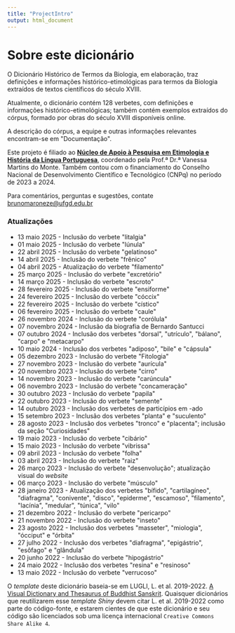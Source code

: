 ```yaml
---
title: "ProjectIntro"
output: html_document
---
```


# Sobre este dicionário

O Dicionário Histórico de Termos da Biologia, em elaboração, traz definições e informações histórico-etimológicas para termos da Biologia extraídos de textos científicos do século XVIII.

Atualmente, o dicionário contém 128 verbetes, com definições e informações histórico-etimológicas; também contém exemplos extraídos do córpus, formado por obras do século XVIII disponíveis online.

A descrição do córpus, a equipe e outras informações relevantes encontram-se em "Documentação".

Este projeto é filiado ao [**Núcleo de Apoio à Pesquisa em Etimologia e História da Língua Portuguesa**](https://nehilp.prp.usp.br/), coordenado pela Prof.ª Dr.ª Vanessa Martins do Monte. Também contou com o financiamento do Conselho Nacional de Desenvolvimento Científico e Tecnológico (CNPq) no período de 2023 a 2024.

Para comentários, perguntas e sugestões, contate [brunomaroneze@ufgd.edu.br](brunomaroneze@ufgd.edu.br)

### Atualizações

- 13 maio 2025 - Inclusão do verbete "litalgia"
- 01 maio 2025 - Inclusão do verbete "lúnula"
- 22 abril 2025 - Inclusão do verbete "gelatinoso"
- 14 abril 2025 - Inclusão do verbete "frênico"
- 04 abril 2025 - Atualização do verbete "filamento"
- 25 março 2025 - Inclusão do verbete "excretório"
- 14 março 2025 - Inclusão do verbete "escroto"
- 28 fevereiro 2025 - Inclusão do verbete "ensiforme"
- 24 fevereiro 2025 - Inclusão do verbete "cóccix"
- 22 fevereiro 2025 - Inclusão do verbete "cístico"
- 06 fevereiro 2025 - Inclusão do verbete "caule"
- 26 novembro 2024 - Inclusão do verbete "corólula"
- 07 novembro 2024 - Inclusão da biografia de Bernardo Santucci
- 07 outubro 2024 - Inclusão dos verbetes "dorsal", "utrículo", "bálano", "carpo" e "metacarpo"
- 10 maio 2024 - Inclusão dos verbetes "adiposo", "bile" e "cápsula"
- 05 dezembro 2023 - Inclusão do verbete "Fitologia"
- 27 novembro 2023 - Inclusão do verbete "aurícula"
- 20 novembro 2023 - Inclusão do verbete "cirro"
- 14 novembro 2023 - Inclusão do verbete "carúncula"
- 06 novembro 2023 - Inclusão do verbete "concameração"
- 30 outubro 2023 - Inclusão do verbete "papila"
- 22 outubro 2023 - Inclusão do verbete "semente"
- 14 outubro 2023 - Inclusão dos verbetes de particípios em -ado
- 15 setembro 2023 - Inclusão dos verbetes "planta" e "suculento"
- 28 agosto 2023 - Inclusão dos verbetes "tronco" e "placenta"; inclusão da seção "Curiosidades"
- 19 maio 2023 - Inclusão do verbete "cibário"
- 15 maio 2023 - Inclusão do verbete "vibrissa"
- 09 abril 2023 - Inclusão do verbete "folha"
- 03 abril 2023 - Inclusão do verbete "raiz"
- 26 março 2023 - Inclusão do verbete "desenvolução"; atualização visual do *website*
- 06 março 2023 - Inclusão do verbete "músculo"
- 28 janeiro 2023 - Atualização dos verbetes "bífido", "cartilagíneo", "diafragma", "conivente", "disco", "epiderme", "escamoso", "filamento", "lacínia", "medular", "túnica", "vilo"
- 21 dezembro 2022 - Inclusão do verbete "pericarpo"
- 21 novembro 2022 - Inclusão do verbete "inseto"
- 23 agosto 2022 - Inclusão dos verbetes "masseter", "miologia", "ócciput" e "órbita"
- 27 julho 2022 - Inclusão dos verbetes "diafragma", "epigástrio", "esôfago" e "glândula"
- 20 junho 2022 - Inclusão do verbete "hipogástrio"
- 24 maio 2022 - Inclusão dos verbetes "resina" e "resinoso"
- 13 maio 2022 - Inclusão do verbete "verrucoso"

O *template* deste dicionário baseia-se em LUGLI, L. et al. 2019-2022. [A Visual Dictionary and Thesaurus of Buddhist Sanskrit](https://mangalamresearch.shinyapps.io/VisualDictionaryOfBuddhistSanskrit/). Quaisquer dicionários que reutilizarem esse *template Shiny* devem citar L. et al. 2019-2022 como parte do código-fonte, e estarem cientes de que este dicionário e seu código são licenciados sob uma licença internacional ``Creative Commons Share Alike 4``.
